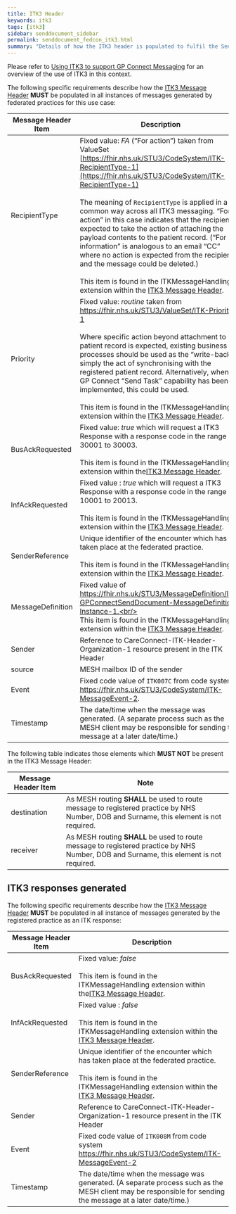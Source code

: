```yaml
---
title: ITK3 Header
keywords: itk3
tags: [itk3]
sidebar: senddocument_sidebar
permalink: senddocument_fedcon_itk3.html
summary: "Details of how the ITK3 header is populated to fulfil the Send Federated Consultation use case"
---
```


Please refer to [Using ITK3 to support GP Connect Messaging](integration_itk3.html) for an overview of the use of ITK3 in this context.

The following specific requirements describe how the [ITK3 Message Header](https://fhir.nhs.uk/STU3/StructureDefinition/ITK-MessageHeader-2) **MUST** be populated in all instances of messages generated by federated practices for this use case:


| Message Header Item |	Description |
| ------------------- | ------------ |
| RecipientType | Fixed value: *FA* (“For action”) taken from ValueSet [https://fhir.nhs.uk/STU3/CodeSystem/ITK-RecipientType-1](https://fhir.nhs.uk/STU3/CodeSystem/ITK-RecipientType-1) <br/>  <br/>  The meaning of `RecipientType` is applied in a common way across all ITK3 messaging.  “For action” in this case indicates that the recipient is expected to take the action of attaching the payload contents to the patient record. (“For information” is analogous to an email “CC” where no action is expected from the recipient, and the message could be deleted.) <br/>  <br/>  This item is found in the ITKMessageHandling extension within the [ITK3 Message Header](https://fhir.nhs.uk/STU3/StructureDefinition/ITK-MessageHeader-2). |
|Priority |	Fixed value: *routine* taken from https://fhir.nhs.uk/STU3/ValueSet/ITK-Priority-1 <br/>  <br/>  Where specific action beyond attachment to patient record is expected, existing business processes should be used as the “write-back” is simply the act of synchronising with the registered patient record. Alternatively, when the GP Connect “Send Task” capability has been implemented, this could be used. <br/>  <br/>  This item is found in the ITKMessageHandling extension within the [ITK3 Message Header](https://fhir.nhs.uk/STU3/StructureDefinition/ITK-MessageHeader-2). |
| BusAckRequested |	Fixed value: *true* which will request a ITK3 Response with a response code in the range 30001 to 30003. <br/>  <br/>  This item is found in the ITKMessageHandling extension within the[ITK3 Message Header](https://fhir.nhs.uk/STU3/StructureDefinition/ITK-MessageHeader-2). |
| InfAckRequested |Fixed value : *true* which will request a ITK3 Response with a response code in the range 10001 to 20013. <br/>  <br/>  This item is found in the ITKMessageHandling extension within the [ITK3 Message Header](https://fhir.nhs.uk/STU3/StructureDefinition/ITK-MessageHeader-2). |
| SenderReference |	Unique identifier of the encounter which has taken place at the federated practice.  <br/>  <br/>   This item is found in the ITKMessageHandling extension within the [ITK3 Message Header](https://fhir.nhs.uk/STU3/StructureDefinition/ITK-MessageHeader-2). |
| MessageDefinition | Fixed value of https://fhir.nhs.uk/STU3/MessageDefinition/ITK-GPConnectSendDocument-MessageDefinition-Instance-1.<br/>  <br/> This item is found in the ITKMessageHandling extension within the [ITK3 Message Header](https://fhir.nhs.uk/STU3/StructureDefinition/ITK-MessageHeader-2). |
| Sender | Reference to CareConnect-ITK-Header-Organization-1 resource present in the ITK Header |
| source | MESH mailbox ID of the sender |
| Event | Fixed code value of `ITK007C` from code system https://fhir.nhs.uk/STU3/CodeSystem/ITK-MessageEvent-2. |
| Timestamp	| The date/time when the message was generated. (A separate process such as the MESH client may be responsible for sending the message at a later date/time.) |

The following table indicates those elements which **MUST NOT** be present in the ITK3 Message Header:

| Message Header Item |	Note |
| ------------------- | ------------ |
| destination	| As MESH routing **SHALL** be used to route message to registered practice by NHS Number, DOB and Surname, this element is not required. |
| receiver |  As MESH routing **SHALL** be used to route message to registered practice by NHS Number, DOB and Surname, this element is not required. |

 
## ITK3 responses generated ##

The following specific requirements describe how the [ITK3 Message Header](https://fhir.nhs.uk/STU3/StructureDefinition/ITK-MessageHeader-2) **MUST** be populated in all instance of messages generated by the registered practice as an ITK response:

| Message Header Item |	Description |
| ------------------- | ------------ |
| BusAckRequested |	Fixed value: *false* <br/>  <br/>  This item is found in the ITKMessageHandling extension within the[ITK3 Message Header](https://fhir.nhs.uk/STU3/StructureDefinition/ITK-MessageHeader-2). |
| InfAckRequested |Fixed value : *false* <br/>  <br/>  This item is found in the ITKMessageHandling extension within the [ITK3 Message Header](https://fhir.nhs.uk/STU3/StructureDefinition/ITK-MessageHeader-2). |
| SenderReference |	Unique identifier of the encounter which has taken place at the federated practice.  <br/>  <br/>   This item is found in the ITKMessageHandling extension within the [ITK3 Message Header](https://fhir.nhs.uk/STU3/StructureDefinition/ITK-MessageHeader-2). |
| Sender | Reference to CareConnect-ITK-Header-Organization-1 resource present in the ITK Header |
| Event | Fixed code value of `ITK008M` from code system https://fhir.nhs.uk/STU3/CodeSystem/ITK-MessageEvent-2 |
| Timestamp	| The date/time when the message was generated. (A separate process such as the MESH client may be responsible for sending the message at a later date/time.) |
